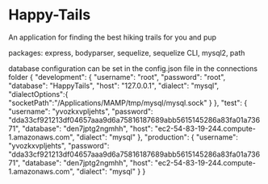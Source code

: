 # Happy-Tails
An application for finding the best hiking trails for you and pup

packages: 
express,
bodyparser,
sequelize,
sequelize CLI,
mysql2,
path

database configuration can be set in the config.json file in the connections folder
{
  "development": {
    "username": "root",
    "password": "root",
    "database": "HappyTails",
    "host": "127.0.0.1",
    "dialect": "mysql",
    "dialectOptions":{
      "socketPath":"/Applications/MAMP/tmp/mysql/mysql.sock"
    }
  },
  "test": {
    "username": "yvozkxvpljehts",
    "password": "dda33cf921213df04657aaa9d6a75816187689abb5615145286a83fa01a73671",
    "database": "den7jptg2ngmhh",
    "host": "ec2-54-83-19-244.compute-1.amazonaws.com",
    "dialect": "mysql"
  },
  "production": {
    "username": "yvozkxvpljehts",
    "password": "dda33cf921213df04657aaa9d6a75816187689abb5615145286a83fa01a73671",
    "database": "den7jptg2ngmhh",
    "host": "ec2-54-83-19-244.compute-1.amazonaws.com",
    "dialect": "mysql"
  }
}

